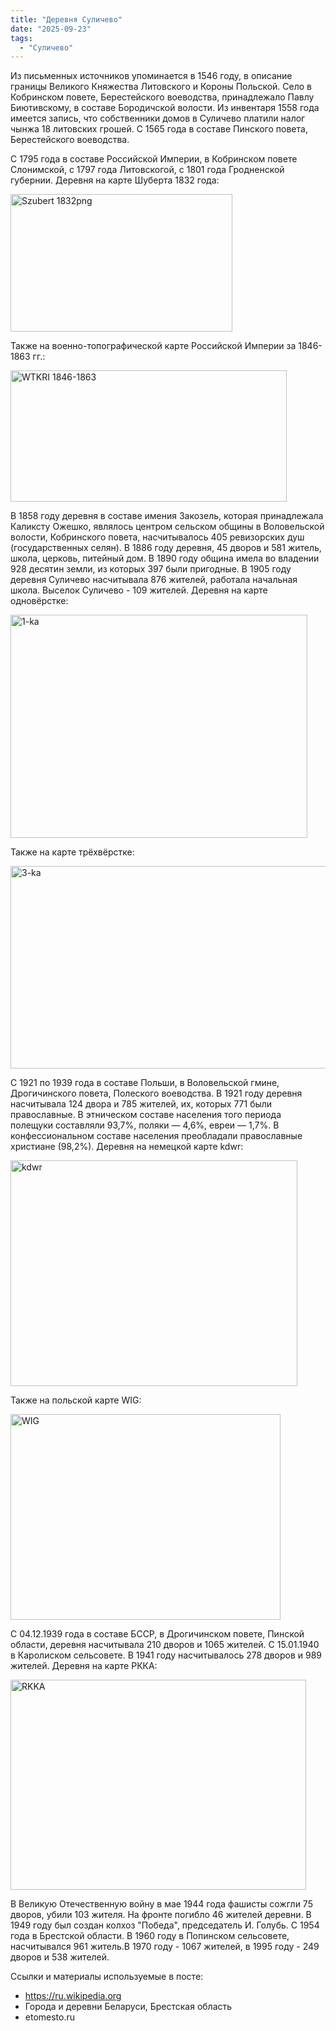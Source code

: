 ```yaml
---
title: "Деревня Суличево"
date: "2025-09-23"
tags: 
  - "Суличево"
---
```


Из письменных источников упоминается в 1546 году, в описание границы Великого Княжества Литовского и Короны Польской. Село в Кобринском повете, Берестейского воеводства, принадлежало Павлу Биютивскому, в составе Бородичской волости. Из инвентаря 1558 года имеется запись, что собственники домов в Суличево платили налог чынжа 18 литовских грошей. С 1565 года в составе Пинского повета, Берестейского воеводства.

С 1795 года в составе Российской Империи, в Кобринском повете Слонимской, с 1797 года Литовскогой, с 1801 года Гродненской губернии. Деревня на карте Шуберта 1832 года:

<img width="355" height="220" alt="Szubert 1832png" src="https://github.com/user-attachments/assets/e772a613-f983-487f-b3dd-e05306cc6f72" />

Также на военно-топографической карте Российской Империи за 1846-1863 гг.:

<img width="442" height="210" alt="WTKRI 1846-1863" src="https://github.com/user-attachments/assets/7f0a07ad-94b9-4c21-8df3-cdbc994d5344" />

В 1858 году деревня в составе имения Закозель, которая принадлежала Каликсту Ожешко, являлось центром сельском общины в Воловельской волости, Кобринского повета, насчитывалось 405 ревизорских душ (государственных селян). В 1886 году деревня, 45 дворов и 581 житель, школа, церковь, питейный дом. В 1890 году община имела во владении 928 десятин земли, из которых 397 были пригодные. В 1905 году деревня Суличево насчитывала 876 жителей, работала начальная школа. Выселок Суличево - 109 жителей. Деревня на карте одновёрстке:

<img width="475" height="357" alt="1-ka" src="https://github.com/user-attachments/assets/cd915cdb-2f51-43ac-92d6-702c9ef11b08" />

Также на карте трёхвёрстке:

<img width="537" height="324" alt="3-ka" src="https://github.com/user-attachments/assets/7cc08040-1580-4bca-9b9d-daade201e354" />

С 1921 по 1939 года в составе Польши, в Воловельской гмине, Дрогичинского повета, Полеского воеводства. В 1921 году деревня насчитывала 124 двора и 785 жителей, их, которых 771 были православные. В этническом составе населения того периода полещуки составляли 93,7%, поляки — 4,6%, евреи — 1,7%. В конфессиональном составе населения преобладали православные христиане (98,2%). Деревня на немецкой карте kdwr:

<img width="459" height="361" alt="kdwr" src="https://github.com/user-attachments/assets/d969a73a-e573-4c67-bb63-54b0e59a4700" />

Также на польской карте WIG:

<img width="432" height="329" alt="WIG" src="https://github.com/user-attachments/assets/16637247-2a59-4836-849b-2fb71445e765" />

С 04.12.1939 года в составе БССР, в Дрогичинском повете, Пинской области, деревня насчитывала 210 дворов и 1065 жителей. С 15.01.1940 в Каролиском сельсовете. В 1941 году насчитывалось 278 дворов и 989 жителей. Деревня на карте РККА:

<img width="473" height="336" alt="RKKA" src="https://github.com/user-attachments/assets/a8a856b4-fe95-460a-9896-d9e1aa6334e9" />

В Великую Отечественную войну в мае 1944 года фашисты сожгли 75 дворов, убили 103 жителя. На фронте погибло 46 жителей деревни. В 1949 году был создан колхоз "Победа", председатель И. Голубь. С 1954 года в Брестской области. В 1960 году в Попинском сельсовете, насчитывался 961 житель.В 1970 году - 1067 жителей, в 1995 году - 249 дворов и 538 жителей.

Ссылки и материалы используемые в посте:
- https://ru.wikipedia.org
- Города и деревни Беларуси, Брестская область
- etomesto.ru
